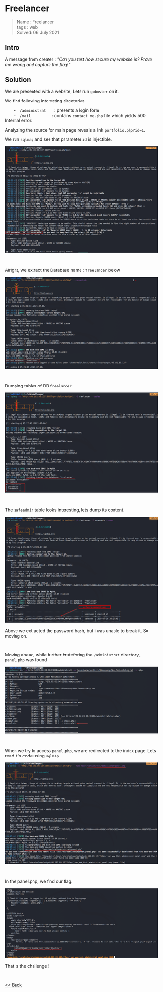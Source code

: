 # Freelancer
>Name : Freelancer<br/>
>tags : web<br/>
>Solved: 06 July 2021<br/>

## Intro
A message from creater :  _"Can you test how secure my website is? Prove me wrong and capture the flag!"_

## Solution
We are presented with a website, Lets run `gobuster` on it.


We find following interesting directories

  - `/administrat`  : presents a login form<br/>
  - `/mail`     : contains `contact_me.php` file which yields 500 Internal error.<br/>

Analyzing the source for main page reveals a link `portfolio.php?id=1`.

We run `sqlmap` and see that parameter `id` is injectible.

![](./images/freelancer2.png)

<br/>

Alright, we extract the Database name  : `freelancer` below

![Image3](./images/freelancer3.png)

<br/>

Dumping tables of DB `freelancer`

![](./images/freelancer4.png)

<br/>

The `safeadmin` table looks interesting, lets dump its content.

![](./images/freelancer5.png)

Above we extracted the password hash, but i was unable to break it. So moving on.

<br/>

Moving ahead, while further bruteforing the `/administrat` directory, `panel.php` was found

![](./images/freelancer6.png)

<br/>

When we try to access `panel.php`, we are redirected to the index page. Lets read it's code using `sqlmap`

![](./images/freelancer7.png)

<br/>

In the panel.php, we find our <span id=green>flag.</span>

![](./images/freelancer8.png)

That is the challenge !

<br/>

[<< Back](https://grey-fish.github.io/HTB/index.html)

